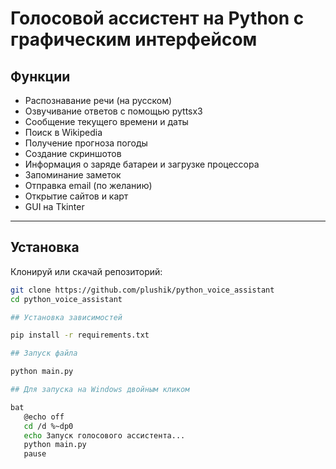 # Голосовой ассистент на Python с графическим интерфейсом

## Функции

- Распознавание речи (на русском)
- Озвучивание ответов с помощью pyttsx3
- Сообщение текущего времени и даты
- Поиск в Wikipedia
- Получение прогноза погоды
- Создание скриншотов
- Информация о заряде батареи и загрузке процессора
- Запоминание заметок
- Отправка email (по желанию)
- Открытие сайтов и карт
- GUI на Tkinter

---

## Установка

Клонируй или скачай репозиторий:

   ```bash
   git clone https://github.com/plushik/python_voice_assistant
   cd python_voice_assistant

## Установка зависимостей

   pip install -r requirements.txt

## Запуск файла

   python main.py

## Для запуска на Windows двойным кликом

   bat
      @echo off
      cd /d %~dp0
      echo Запуск голосового ассистента...
      python main.py
      pause